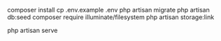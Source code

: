 composer install
cp .env.example .env
php artisan migrate
php artisan db:seed
composer require illuminate/filesystem
php artisan storage:link

php artisan serve
